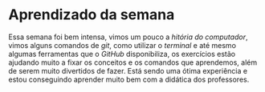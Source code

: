 # Aprendizado da semana

Essa semana foi bem intensa, vimos um pouco a *hitória do computador*, vimos alguns comandos de *git*, como utilizar o *terminal* e até mesmo algumas ferramentas que o *GitHub* disponibiliza, os exercícios estão ajudando muito a fixar os conceitos e os comandos que aprendemos, além de serem muito divertidos de fazer. Está sendo uma ótima experiência e estou conseguindo aprender muito bem com a didática dos professores. 
